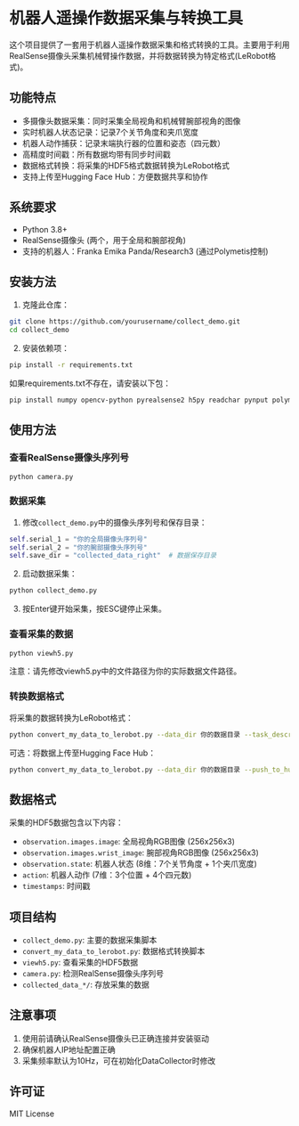 # 机器人遥操作数据采集与转换工具

这个项目提供了一套用于机器人遥操作数据采集和格式转换的工具。主要用于利用RealSense摄像头采集机械臂操作数据，并将数据转换为特定格式(LeRobot格式)。

## 功能特点

- 多摄像头数据采集：同时采集全局视角和机械臂腕部视角的图像
- 实时机器人状态记录：记录7个关节角度和夹爪宽度
- 机器人动作捕获：记录末端执行器的位置和姿态（四元数）
- 高精度时间戳：所有数据均带有同步时间戳
- 数据格式转换：将采集的HDF5格式数据转换为LeRobot格式
- 支持上传至Hugging Face Hub：方便数据共享和协作

## 系统要求

- Python 3.8+
- RealSense摄像头 (两个，用于全局和腕部视角)
- 支持的机器人：Franka Emika Panda/Research3 (通过Polymetis控制)

## 安装方法

1. 克隆此仓库：
```bash
git clone https://github.com/yourusername/collect_demo.git
cd collect_demo
```

2. 安装依赖项：
```bash
pip install -r requirements.txt
```

如果requirements.txt不存在，请安装以下包：
```bash
pip install numpy opencv-python pyrealsense2 h5py readchar pynput polymetis tyro tensorflow tensorflow_datasets
```

## 使用方法

### 查看RealSense摄像头序列号

```bash
python camera.py
```

### 数据采集

1. 修改`collect_demo.py`中的摄像头序列号和保存目录：
```python
self.serial_1 = "你的全局摄像头序列号"
self.serial_2 = "你的腕部摄像头序列号"
self.save_dir = "collected_data_right"  # 数据保存目录
```

2. 启动数据采集：
```bash
python collect_demo.py
```

3. 按Enter键开始采集，按ESC键停止采集。

### 查看采集的数据

```bash
python viewh5.py
```
注意：请先修改viewh5.py中的文件路径为你的实际数据文件路径。

### 转换数据格式

将采集的数据转换为LeRobot格式：
```bash
python convert_my_data_to_lerobot.py --data_dir 你的数据目录 --task_description "任务描述"
```

可选：将数据上传至Hugging Face Hub：
```bash
python convert_my_data_to_lerobot.py --data_dir 你的数据目录 --push_to_hub
```

## 数据格式

采集的HDF5数据包含以下内容：
- `observation.images.image`: 全局视角RGB图像 (256x256x3)
- `observation.images.wrist_image`: 腕部视角RGB图像 (256x256x3)
- `observation.state`: 机器人状态 (8维：7个关节角度 + 1个夹爪宽度)
- `action`: 机器人动作 (7维：3个位置 + 4个四元数)
- `timestamps`: 时间戳

## 项目结构

- `collect_demo.py`: 主要的数据采集脚本
- `convert_my_data_to_lerobot.py`: 数据格式转换脚本
- `viewh5.py`: 查看采集的HDF5数据
- `camera.py`: 检测RealSense摄像头序列号
- `collected_data_*/`: 存放采集的数据

## 注意事项

1. 使用前请确认RealSense摄像头已正确连接并安装驱动
2. 确保机器人IP地址配置正确
3. 采集频率默认为10Hz，可在初始化DataCollector时修改

## 许可证

MIT License 